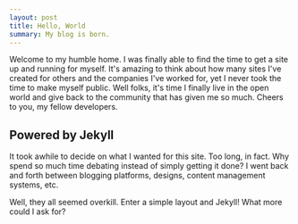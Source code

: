 ```yaml
---
layout: post
title: Hello, World
summary: My blog is born.
---
```


Welcome to my humble home. I was finally able to find the time to get a site up and running for myself. It's amazing to think about how many sites I've created for others and the companies I've worked for, yet I never took the time to make myself public. Well folks, it's time I finally live in the open world and give back to the community that has given me so much. Cheers to you, my fellow developers.

## Powered by Jekyll

It took awhile to decide on what I wanted for this site. Too long, in fact. Why spend so much time debating instead of simply getting it done? I went back and forth between blogging platforms, designs, content management systems, etc. 

Well, they all seemed overkill. Enter a simple layout and Jekyll! What more could I ask for?